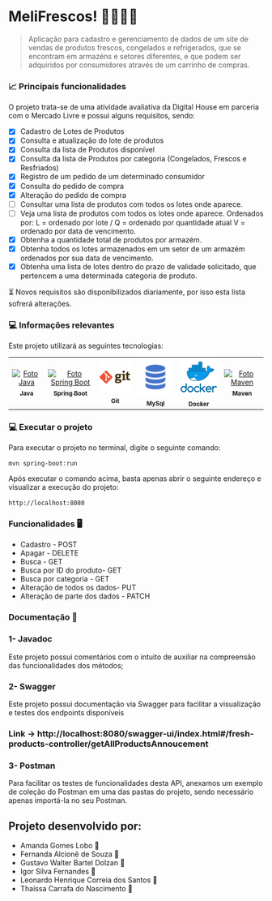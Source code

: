 # MeliFrescos! 🍅🌽🍓️🥬



> Aplicação para cadastro e gerenciamento de dados de um site de vendas de produtos frescos, congelados
> e refrigerados, que se encontram em armazéns e setores diferentes, e que podem ser adquiridos
> por consumidores através de um carrinho de compras.

### 📈 Principais funcionalidades

O projeto trata-se de uma atividade avaliativa da Digital House em parceria com o Mercado Livre e possui alguns
requisitos, sendo:

- [x] Cadastro de Lotes de Produtos
- [x] Consulta e atualização do lote de produtos
- [x] Consulta da lista de Produtos disponível
- [x] Consulta da lista de Produtos por categoria (Congelados, Frescos e Resfriados)
- [x] Registro de um pedido de um determinado consumidor
- [x] Consulta do pedido de compra
- [x] Alteração do pedido de compra
- [ ] Consultar uma lista de produtos com todos os lotes onde aparece.
- [ ] Veja uma lista de produtos com todos os lotes onde aparece. Ordenados por: L = ordenado por lote / Q = ordenado por quantidade atual
 V = ordenado por data de vencimento.
- [x] Obtenha a quantidade total de produtos por armazém.
- [x] Obtenha todos os lotes armazenados em um setor de um armazém ordenados por sua data de vencimento.
- [x] Obtenha uma lista de lotes dentro do prazo de validade solicitado, que pertencem a uma determinada categoria de produto.

⏳ Novos requisitos são disponibilizados diariamente, por isso esta lista 
sofrerá alterações.


### 💻 Informações relevantes

Este projeto utilizará as seguintes tecnologias:

<table>
  <tr>
    <td align="center">
      <a href="#">
        <img src="https://img.shields.io/badge/Java-ED8B00?style=for-the-badge&logo=java&logoColor=white" width="100px;" alt="Foto Java"/><br>
        <sub>
          <b> Java </b>
        </sub>
      </a>
    </td>
    <td align="center">
      <a href="#">
        <img src="https://img.shields.io/badge/Spring_Boot-F2F4F9?style=for-the-badge&logo=spring-boot" width="100px;" alt="Foto Spring Boot"/><br>
        <sub>
          <b>Spring Boot</b>
        </sub>
      </a>
    </td>
 <td align="center">
      <a href="#">
        <img src="https://raw.githubusercontent.com/github/explore/master/topics/git/git.png" width="100px;" alt="Foto Spring Boot"/><br>
        <sub>
          <b>Git</b>
        </sub>
      </a>
    </td>
 <td align="center">
      <a href="#">
        <img src="https://raw.githubusercontent.com/github/explore/master/topics/sql/sql.png" width="100px;" alt="Foto Sql"/><br>
        <sub>
          <b>MySql</b>
        </sub>
      </a>
    </td>
 <td align="center">
      <a href="#">
        <img src="https://raw.githubusercontent.com/github/explore/master/topics/docker/docker.png" width="100px;" alt="Docker"/><br>
        <sub>
          <b>Docker</b>
        </sub>
      </a>
    </td>
    <td align="center">
      <a href="#">
        <img src="https://img.shields.io/badge/apache_maven-C71A36?style=for-the-badge&logo=apachemaven&logoColor=white" width="100px;" alt="Foto Maven"/><br>
        <sub>
          <b>Maven</b>
        </sub>
      </a>
    </td>
  </tr>
</table>

### 💻 Executar o projeto


Para executar o projeto no terminal, digite o seguinte comando:

```shell script
mvn spring-boot:run 
```

Após executar o comando acima, basta apenas abrir o seguinte endereço e visualizar a execução do projeto:

```
http://localhost:8080
```

### Funcionalidades  🖥
- Cadastro - POST
- Apagar - DELETE
- Busca - GET
- Busca por ID do produto- GET
- Busca por categoria - GET
- Alteração de todos os dados- PUT
- Alteração de parte dos dados - PATCH

### Documentação   📩

### 1- Javadoc

Este projeto possui comentários com o intuito de auxiliar na compreensão das funcionalidades dos métodos;

### 2- Swagger

Este projeto possui documentação via Swagger para facilitar a visualização e testes dos endpoints disponíveis

### Link -> http://localhost:8080/swagger-ui/index.html#/fresh-products-controller/getAllProductsAnnoucement

### 3- Postman

Para facilitar os testes de funcionalidades desta API, anexamos um exemplo de coleção do Postman em uma das pastas do projeto, sendo necessário apenas importá-la no seu Postman.



## Projeto desenvolvido por:

- Amanda Gomes Lobo 🍅
- Fernanda Alcionê de Souza 🍉
- Gustavo Walter Bartel Dolzan 🍒
- Igor Silva Fernandes 🍇
- Leonardo Henrique Correia dos Santos 🥝
- Thaíssa Carrafa do Nascimento 🍓
